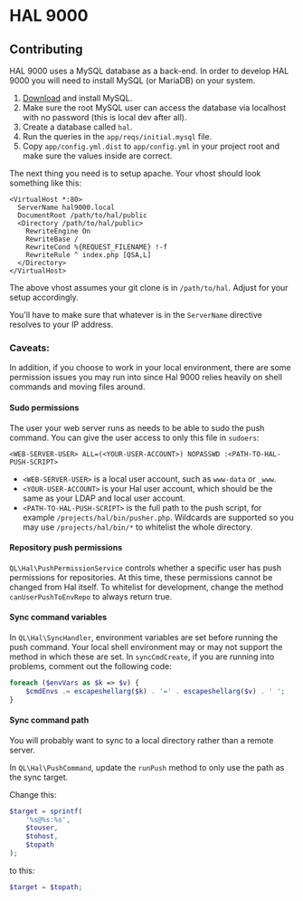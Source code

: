 # HAL 9000 #

## Contributing ##

HAL 9000 uses a MySQL database as a back-end. In order to develop HAL 9000 you will need to install MySQL (or MariaDB) on your system.

1. [Download](http://dev.mysql.com/downloads/mysql/) and install MySQL.
2. Make sure the root MySQL user can access the database via localhost with no
   password (this is local dev after all).
3. Create a database called `hal`.
4. Run the queries in the `app/reqs/initial.mysql` file.
5. Copy `app/config.yml.dist` to `app/config.yml` in your project root and make sure the values inside are correct.

The next thing you need is to setup apache. Your vhost should look something like this:

    <VirtualHost *:80>
      ServerName hal9000.local
      DocumentRoot /path/to/hal/public
      <Directory /path/to/hal/public>
        RewriteEngine On
        RewriteBase /
        RewriteCond %{REQUEST_FILENAME} !-f
        RewriteRule ^ index.php [QSA,L]
      </Directory>
    </VirtualHost>

The above vhost assumes your git clone is in `/path/to/hal`. Adjust for your setup accordingly.

You'll have to make sure that whatever is in the `ServerName` directive resolves to your IP address.

### Caveats:

In addition, if you choose to work in your local environment, there are some permission issues you may run into
since Hal 9000 relies heavily on shell commands and moving files around.

#### Sudo permissions

The user your web server runs as needs to be able to sudo the push command. You can give the user access to only this file in `sudoers`:

```
<WEB-SERVER-USER> ALL=(<YOUR-USER-ACCOUNT>) NOPASSWD :<PATH-TO-HAL-PUSH-SCRIPT>
```
- `<WEB-SERVER-USER>` is a local user account, such as `www-data` or `_www`.
- `<YOUR-USER-ACCOUNT>` is your Hal user account, which should be the same as your LDAP and local user account.
- `<PATH-TO-HAL-PUSH-SCRIPT>` is the full path to the push script, for example `/projects/hal/bin/pusher.php`.
    Wildcards are supported so you may use `/projects/hal/bin/*` to whitelist the whole directory.

#### Repository push permissions

`QL\Hal\PushPermissionService` controls whether a specific user has push permissions for repositories. At this time,
these permissions cannot be changed from Hal itself. To whitelist for development, change the method
`canUserPushToEnvRepo` to always return true.

#### Sync command variables

In `QL\Hal\SyncHandler`, environment variables are set before running the push command. Your local shell
environment may or may not support the method in which these are set. In `syncCmdCreate`, if you are running into
problems, comment out the following code:
```php
foreach ($envVars as $k => $v) {
    $cmdEnvs .= escapeshellarg($k) . '=' . escapeshellarg($v) . ' ';
}
```

#### Sync command path

You will probably want to sync to a local directory rather than a remote server.

In `QL\Hal\PushCommand`, update the `runPush` method to only use the path as the sync target.

Change this:
```php
$target = sprintf(
    '%s@%s:%s',
    $touser,
    $tohost,
    $topath
);
```

to this:
```php
$target = $topath;
```